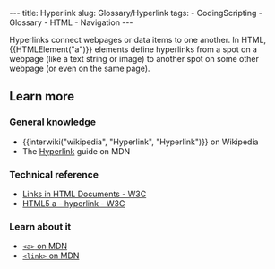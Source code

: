 --- title: Hyperlink slug: Glossary/Hyperlink tags: - CodingScripting - Glossary - HTML - Navigation ---

Hyperlinks connect webpages or data items to one another. In HTML, {{HTMLElement("a")}} elements define hyperlinks from a spot on a webpage (like a text string or image) to another spot on some other webpage (or even on the same page).

## Learn more

### General knowledge

- {{interwiki("wikipedia", "Hyperlink", "Hyperlink")}} on Wikipedia
- The [Hyperlink](/en-US/docs/Learn/HTML/Introduction_to_HTML/Creating_hyperlinks) guide on MDN

### Technical reference

- <a href="https://www.w3.org/TR/1999/REC-html401-19991224/struct/links.html" class="external external-icon">Links in HTML Documents - W3C</a>
- <a href="https://w3c.github.io/html-reference/a.html" class="external external-icon">HTML5 a - hyperlink - W3C</a>

### Learn about it

- [`<a>` on MDN](/en-US/docs/Web/HTML/Element/a)
- [`<link>` on MDN](/en-US/docs/Web/HTML/Element/link)
